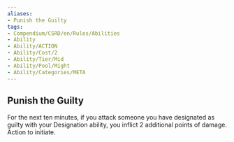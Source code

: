 ```yaml
---
aliases:
- Punish the Guilty
tags:
- Compendium/CSRD/en/Rules/Abilities
- Ability
- Ability/ACTION
- Ability/Cost/2
- Ability/Tier/Mid
- Ability/Pool/Might
- Ability/Categories/META
---
```


  
## Punish the Guilty  
For the next ten minutes, if you attack someone you have designated as guilty with your Designation ability, you inflict 2 additional points of damage. Action to initiate. 